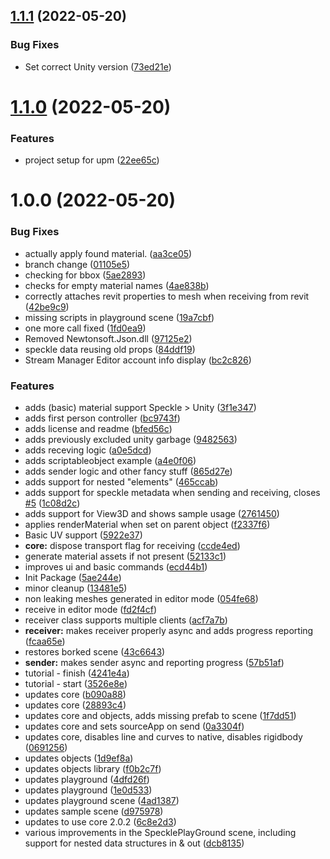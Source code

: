 ## [1.1.1](https://github.com/haitheredavid/speckle-unity/compare/v1.1.0...v1.1.1) (2022-05-20)


### Bug Fixes

* Set correct Unity version ([73ed21e](https://github.com/haitheredavid/speckle-unity/commit/73ed21ea8dfb4a7148bcb891df97de1badc91b45))

# [1.1.0](https://github.com/haitheredavid/speckle-unity/compare/v1.0.0...v1.1.0) (2022-05-20)


### Features

* project setup for upm ([22ee65c](https://github.com/haitheredavid/speckle-unity/commit/22ee65cfdc404ce5d7c123521e2c2309ea05fe22))

# 1.0.0 (2022-05-20)


### Bug Fixes

* actually apply found material. ([aa3ce05](https://github.com/haitheredavid/speckle-unity/commit/aa3ce05498751e4ce6ccdbaffb1ed5c1f5c7a345))
* branch change ([01105e5](https://github.com/haitheredavid/speckle-unity/commit/01105e5fefe3a675bcf7451c48ba6fa302ddafa4))
* checking for bbox ([5ae2893](https://github.com/haitheredavid/speckle-unity/commit/5ae2893733207fbc2e135fbff41e479195de0828))
* checks for empty material names ([4ae838b](https://github.com/haitheredavid/speckle-unity/commit/4ae838bdc693c4f0319186a39fa0f012e6547a0f))
* correctly attaches revit properties to mesh when receiving from revit ([42be9c9](https://github.com/haitheredavid/speckle-unity/commit/42be9c9f2438fdb1d810f69812c16b9567e8acdc))
* missing scripts in playground scene ([19a7cbf](https://github.com/haitheredavid/speckle-unity/commit/19a7cbff76ccb093ea536d4dbec50e8ee237fdc9))
* one more call fixed ([1fd0ea9](https://github.com/haitheredavid/speckle-unity/commit/1fd0ea9873b185c17361de0b27a4000082905d4c))
* Removed Newtonsoft.Json.dll ([97125e2](https://github.com/haitheredavid/speckle-unity/commit/97125e251f1f78b608dab54094d5232a5fc8da06))
* speckle data reusing old props ([84ddf19](https://github.com/haitheredavid/speckle-unity/commit/84ddf19927f874cc4bbdb4a7e954fb978d19f9fc))
* Stream Manager Editor account info display ([bc2c826](https://github.com/haitheredavid/speckle-unity/commit/bc2c8269ed914d6f0206da0c0d3f42ef2c987bc0))


### Features

* adds (basic) material support Speckle > Unity ([3f1e347](https://github.com/haitheredavid/speckle-unity/commit/3f1e34788ade095db6fe05a7c8b8f0ce1a1aec79))
* adds first person controller ([bc9743f](https://github.com/haitheredavid/speckle-unity/commit/bc9743f750c0cc6cfc1ffb3a13de5df57f3fa3df))
* adds license and readme ([bfed56c](https://github.com/haitheredavid/speckle-unity/commit/bfed56c99326ee2580e424a001f897d137167852))
* adds previously excluded unity garbage ([9482563](https://github.com/haitheredavid/speckle-unity/commit/9482563f4a3b34e4519df156241ef799697aac39))
* adds receving logic ([a0e5dcd](https://github.com/haitheredavid/speckle-unity/commit/a0e5dcd159e7f949eb7db1941a510905f488f378))
* adds scriptableobject example ([a4e0f06](https://github.com/haitheredavid/speckle-unity/commit/a4e0f060132af07fe6f7efcfcd36ec4d6eb2e043))
* adds sender logic and other fancy stuff ([865d27e](https://github.com/haitheredavid/speckle-unity/commit/865d27ea268c185d7be9cbeb431ce15dcb01523f))
* adds support for nested "elements" ([465ccab](https://github.com/haitheredavid/speckle-unity/commit/465ccabd4304f81835b107d2c59cf1d75d7ad96d))
* adds support for speckle metadata when sending and receiving, closes [#5](https://github.com/haitheredavid/speckle-unity/issues/5) ([1c08d2c](https://github.com/haitheredavid/speckle-unity/commit/1c08d2cb5a3668c241fdf0301d2bfdf8d2cb1cef))
* adds support for View3D and shows sample usage ([2761450](https://github.com/haitheredavid/speckle-unity/commit/2761450b39b275164712c217459a54fb329cdf80))
* applies renderMaterial when set on parent object ([f2337f6](https://github.com/haitheredavid/speckle-unity/commit/f2337f6e6b36cd389bfa5120b28ea5f249e70c45))
* Basic UV support ([5922e37](https://github.com/haitheredavid/speckle-unity/commit/5922e373ebf21efe6b7c1ad51d7f35377f195976))
* **core:** dispose transport flag for receiving ([ccde4ed](https://github.com/haitheredavid/speckle-unity/commit/ccde4ed9a249a31fc1f4bda244016535991557e0))
* generate material assets if not present ([52133c1](https://github.com/haitheredavid/speckle-unity/commit/52133c15fc2d9eeb69cfb396256aa247b233f932))
* improves ui and basic commands ([ecd44b1](https://github.com/haitheredavid/speckle-unity/commit/ecd44b14d16450838309d323d291f25c2fae6956))
* Init Package ([5ae244e](https://github.com/haitheredavid/speckle-unity/commit/5ae244e43d55dfb36f358c904ccbd8216dd65b58))
* minor cleanup ([13481e5](https://github.com/haitheredavid/speckle-unity/commit/13481e59329764c13ece119adc3765a75e7d1b87))
* non leaking meshes generated in editor mode ([054fe68](https://github.com/haitheredavid/speckle-unity/commit/054fe68fc3527f5e75d809eadabaa92fcdb81cec))
* receive in editor mode ([fd2f4cf](https://github.com/haitheredavid/speckle-unity/commit/fd2f4cf1756e465944ac40dd6257624406fc39c7))
* receiver class supports multiple clients ([acf7a7b](https://github.com/haitheredavid/speckle-unity/commit/acf7a7b11fd9c80670b7e5b3b783a54e79d9ea1d))
* **receiver:** makes receiver properly async and adds progress reporting ([fcaa65e](https://github.com/haitheredavid/speckle-unity/commit/fcaa65e7ae5315cc81731e4057c6cb00ddc117a9))
* restores borked scene ([43c6643](https://github.com/haitheredavid/speckle-unity/commit/43c6643d1af098375c6bd71396718e15755e1bd4))
* **sender:** makes sender async and reporting progress ([57b51af](https://github.com/haitheredavid/speckle-unity/commit/57b51affc0cd950c31848e8070b13862841da45d))
* tutorial - finish ([4241e4a](https://github.com/haitheredavid/speckle-unity/commit/4241e4a619d078be0c8da7265c5999b646565f6f))
* tutorial - start ([3526e8e](https://github.com/haitheredavid/speckle-unity/commit/3526e8eba769caa8c62f1a9e497952f4839f29fe))
* updates core ([b090a88](https://github.com/haitheredavid/speckle-unity/commit/b090a881a54374f46b94a8d3bf7120745fabeac0))
* updates core ([28893c4](https://github.com/haitheredavid/speckle-unity/commit/28893c4fbe3d19175ee86208fbc41dd3a1a00e95))
* updates core and objects, adds missing prefab to scene ([1f7dd51](https://github.com/haitheredavid/speckle-unity/commit/1f7dd511115052d61587c7caff0befcd423100ec))
* updates core and sets sourceApp on send ([0a3304f](https://github.com/haitheredavid/speckle-unity/commit/0a3304f958f2dd406cd09c5884ed128cdf67d2ad))
* updates core, disables line and curves to native, disables rigidbody ([0691256](https://github.com/haitheredavid/speckle-unity/commit/0691256054745ae70ed5648d429205a960bfa9b3))
* updates objects ([1d9ef8a](https://github.com/haitheredavid/speckle-unity/commit/1d9ef8aca514146ddc0483699e72dcae0434b956))
* updates objects library ([f0b2c7f](https://github.com/haitheredavid/speckle-unity/commit/f0b2c7f151c5161498d83f52a87e313ccb860f27))
* updates playground ([4dfd26f](https://github.com/haitheredavid/speckle-unity/commit/4dfd26f73087e2adc8067746586b79c99a7dbacb))
* updates playground ([1e0d533](https://github.com/haitheredavid/speckle-unity/commit/1e0d533fabca1a8aa714dea521c77640f64277db))
* updates playground scene ([4ad1387](https://github.com/haitheredavid/speckle-unity/commit/4ad1387de8fd3cfdfba9bbaaa260e2f290bf16a4))
* updates sample scene ([d975978](https://github.com/haitheredavid/speckle-unity/commit/d975978800e63a4487ecdb07a6a5d095b720be6a))
* updates to use core 2.0.2 ([6c8e2d3](https://github.com/haitheredavid/speckle-unity/commit/6c8e2d36354529c51aa9f268f935fb3125b49e9e))
* various improvements in the SpecklePlayGround scene, including support for nested data structures in & out ([dcb8135](https://github.com/haitheredavid/speckle-unity/commit/dcb81351d1f0b07d8764f95ace2080dfe938df8c))
